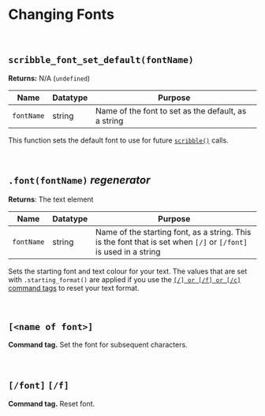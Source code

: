 # Changing Fonts

&nbsp;

## `scribble_font_set_default(fontName)`

**Returns:** N/A (`undefined`)

|Name       |Datatype|Purpose                                                                                                                                                                                            |
|-----------|--------|---------------------------------------------------------------------------------------------------------------------------------------------------------------------------------------------------|
|`fontName` |string  |Name of the font to set as the default, as a string                                                                                                                                                |

This function sets the default font to use for future [`scribble()`](scribble-methods) calls.

&nbsp;

## `.font(fontName)` *regenerator*

**Returns**: The text element

|Name      |Datatype|Purpose                                                                                                         |
|----------|--------|----------------------------------------------------------------------------------------------------------------|
|`fontName`|string  |Name of the starting font, as a string. This is the font that is set when `[/]` or `[/font]` is used in a string|

Sets the starting font and text colour for your text. The values that are set with `.starting_format()` are applied if you use the [`[/] or [/f] or [/c]` command tags](text-formatting) to reset your text format.

&nbsp;

## `[<name of font>]`

**Command tag.** Set the font for subsequent characters.

&nbsp;

## `[/font]` `[/f]`

**Command tag.** Reset font.